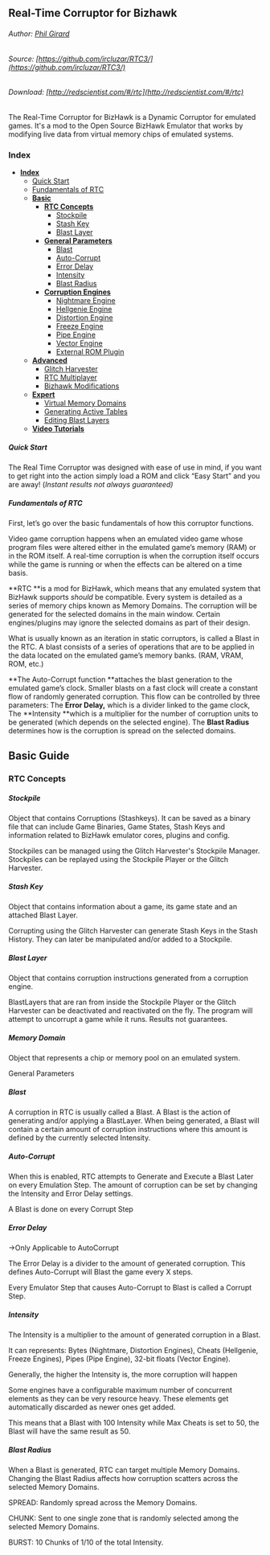 ## Real-Time Corruptor for Bizhawk

###### Author: [Phil Girard](http://redscientist.com/)

###### Source: [https://github.com/ircluzar/RTC3/](https://github.com/ircluzar/RTC3/)

###### Download: [http://redscientist.com/#/rtc](http://redscientist.com/#/rtc)


The Real-Time Corruptor for BizHawk is a Dynamic Corruptor for emulated games. It's a mod to the Open Source BizHawk Emulator that works by modifying live data from virtual memory chips of emulated systems.

### Index

* [**Index**](#index "Literally this")
    * [Quick Start](#quick-start)
    * [Fundamentals of RTC](#fundamentals-of-rtc)
    * [**Basic**](#basic-guide)
        * [**RTC Concepts**](#rtc-concepts)
            * [Stockpile](#stockpile)
            * [Stash Key](#stashkey)
            * [Blast Layer](#blastlayer)
        * [**General Parameters**](#general-parameters)
            * [Blast](#blast)
            * [Auto-Corrupt](#auto-corrupt)
            * [Error Delay](#error-delay)
            * [Intensity](#intensity)
            * [Blast Radius](#blast-radius)
        * [**Corruption Engines**](#corruption-engines)
            * [Nightmare Engine](#nightmare-engine)
            * [Hellgenie Engine](#hellgenie-engine)
            * [Distortion Engine](#distortion-engine)
            * [Freeze Engine](#freeze-engine)
            * [Pipe Engine](#pipe-engine)
            * [Vector Engine](#vector-engine)
            * [External ROM Plugin](#external-rom-plugin)
    * [**Advanced**](#advanced-guide)
        * [Glitch Harvester](#glitch-harvester)
        * [RTC Multiplayer](#rtc-multiplayer)
        * [Bizhawk Modifications](#bizhawk-modifications)
    * [**Expert**](#expert-guide)
        * [Virtual Memory Domains](#virtual-memory-domains)
        * [Generating Active Tables](#generating-active-tables)
        * [Editing Blast Layers](#editing-blast-layers)
    * [**Video Tutorials**](#video-tutorials)

##### Quick Start

The Real Time Corruptor was designed with ease of use in mind, if you want to get right into the action simply load a ROM and click “Easy Start” and you are away! \(_Instant results not always guaranteed\)_

##### Fundamentals of RTC

First, let’s go over the basic fundamentals of how this corruptor functions.

Video game corruption happens when an emulated video game whose program files were altered either in the emulated game’s memory \(RAM\) or in the ROM itself. A real-time corruption is when the corruption itself occurs while the game is running or when the effects can be altered on a time basis.

**RTC **is a mod for BizHawk, which means that any emulated system that BizHawk supports _should_ be compatible. Every system is detailed as a series of memory chips known as Memory Domains. The corruption will be generated for the selected domains in the main window. Certain engines/plugins may ignore the selected domains as part of their design.

What is usually known as an iteration in static corruptors, is called a Blast in the RTC. A blast consists of a series of operations that are to be applied in the data located on the emulated game’s memory banks. \(RAM, VRAM, ROM, etc.\)

**The Auto-Corrupt function **attaches the blast generation to the emulated game’s clock. Smaller blasts on a fast clock will create a constant flow of randomly generated corruption. This flow can be controlled by three parameters: The **Error Delay,** which is a divider linked to the game clock, The **Intensity **which is a multiplier for the number of corruption units to be generated \(which depends on the selected engine\). The **Blast Radius** determines how is the corruption is spread on the selected domains.

## Basic Guide

### RTC Concepts

##### Stockpile

Object that contains Corruptions (Stashkeys). It can be saved as a binary file that can include Game Binaries, Game States, Stash Keys and information related to BizHawk emulator cores, plugins and config.

Stockpiles can be managed using the Glitch Harvester's Stockpile Manager. Stockpiles can be replayed using the Stockpile Player or the Glitch Harvester.

##### Stash Key

Object that contains information about a game, its game state and an attached Blast Layer.

Corrupting using the Glitch Harvester can generate Stash Keys in the Stash History. They can later be manipulated and/or added to a Stockpile.

##### Blast Layer

Object that contains corruption instructions generated from a corruption engine.

BlastLayers that are ran from inside the Stockpile Player or the Glitch Harvester can be deactivated and reactivated on the fly. The program will attempt to uncorrupt a game while it runs. Results not guarantees.

##### Memory Domain

Object that represents a chip or memory pool on an emulated system.

General Parameters

##### Blast

A corruption in RTC is usually called a Blast. A Blast is the action of generating and/or applying a BlastLayer. When being generated, a Blast will contain a certain amount of corruption instructions where this amount is defined by the currently selected Intensity.

##### Auto-Corrupt

When this is enabled, RTC attempts to Generate and Execute a Blast Later on every Emulation Step. The amount of corruption can be set by changing the Intensity and Error Delay settings.

A Blast is done on every Corrupt Step

##### Error Delay

→Only Applicable to AutoCorrupt

The Error Delay is a divider to the amount of generated corruption. This defines Auto-Corrupt will Blast the game every X steps.

Every Emulator Step that causes Auto-Corrupt to Blast is called a Corrupt Step.

##### Intensity

The Intensity is a multiplier to the amount of generated corruption in a Blast.

It can represents: Bytes (Nightmare, Distortion Engines), Cheats (Hellgenie, Freeze Engines), Pipes (Pipe Engine), 32-bit floats (Vector Engine).

Generally, the higher the Intensity is, the more corruption will happen

Some engines have a configurable maximum number of concurrent elements as they can be very resource heavy. These elements get automatically discarded as newer ones get added.

This means that a Blast with 100 Intensity while Max Cheats is set to 50, the Blast will have the same result as 50.

##### Blast Radius

When a Blast is generated, RTC can target multiple Memory Domains. Changing the Blast Radius affects how corruption scatters across the selected Memory Domains.

SPREAD: Randomly spread across the Memory Domains.

CHUNK: Sent to one single zone that is randomly selected among the selected Memory Domains.

BURST: 10 Chunks of 1/10 of the total Intensity.
